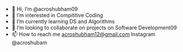 - 👋 Hi, I’m @acroshubham09
- 👀 I’m interested in Compititive Coding
- 🌱 I’m currently learning DS and Algorithms
- 💞️ I’m looking to collaborate on projects on Software Development09
- 📫 How to reach me acroshubham12@gmail.com Instagram @acroshubam

<!---
acroshubham09/acroshubham09 is a ✨ special ✨ repository because its `README.md` (this file) appears on your GitHub profile.
You can click the Preview link to take a look at your changes.
--->
